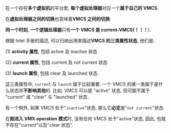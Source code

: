 


在一个存在**多个虚拟机**的平台里, **每个虚拟处理器**对应一个**属于自己的 VMCS**.

在**虚拟处理器之间的切换**也意味着**VMCS 之间的切换**.

**同一个时刻**, **一个逻辑处理器**只有**一个 VMCS 是 current-VMCS(！！！**).

根据 Intel 手册的描述, 可以归纳出用来描述**VMCS 的三类属性状态**, 他们是:

(1) **activity 属性**, 包括 active 及 inactive 状态

(2) **current 属性**, 包括 current 及 not current 状态

(3) **launch 属性**, 包括 clear 及 launched 状态.

这三类属性中, `current` 与 `launch` 属于比较重要. 一个 VMCS 的某一类属于是什么状态并**不影响其他**的. 比如, VMCS 可以是 "active" 状态, 但可能不属于 "current" 或 "clear" 与 "launched" 状态.

有一个例外, 如果 VMCS 处于"`inactive`"状态, 那么它**必定**是"`not current`"状态.

在**刚进入 VMX operation 模式**时, 没有任何 VMCS 处于"active"状态, 因此, 也就不存在"current"以及"clear 状态".
